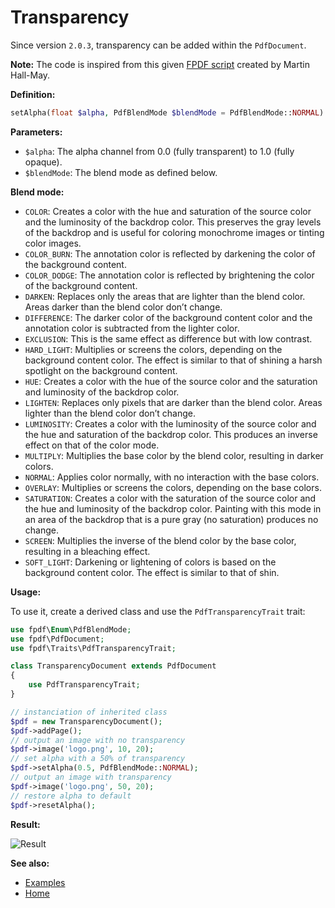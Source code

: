 # Transparency

Since version `2.0.3`, transparency can be added within the `PdfDocument`.

**Note:** The code is inspired from this given
[FPDF script](http://www.fpdf.org/en/script/script74.php) created by
Martin Hall-May.

**Definition:**

```php
setAlpha(float $alpha, PdfBlendMode $blendMode = PdfBlendMode::NORMAL)
```

**Parameters:**

- `$alpha`: The alpha channel from 0.0 (fully transparent) to 1.0
   (fully opaque).
- `$blendMode`: The blend mode as defined below.

**Blend mode:**

- `COLOR`: Creates a color with the hue and saturation of the source color
           and the luminosity of the backdrop color. This preserves the gray
           levels of the backdrop and is useful for coloring monochrome
           images or tinting color images.
- `COLOR_BURN`: The annotation color is reflected by darkening the color of the
   background content.
- `COLOR_DODGE`: The annotation color is reflected by brightening the color of
  the background content.
- `DARKEN`: Replaces only the areas that are lighter than the blend color.
  Areas darker than the blend color don’t change.
- `DIFFERENCE`: The darker color of the background content color and the
  annotation color is subtracted from the lighter color.
- `EXCLUSION`: This is the same effect as difference but with low contrast.
- `HARD_LIGHT`: Multiplies or screens the colors, depending on the background
  content color. The effect is similar to that of shining a harsh spotlight on
  the background content.
- `HUE`: Creates a color with the hue of the source color and the saturation
  and luminosity of the backdrop color.
- `LIGHTEN`: Replaces only pixels that are darker than the blend color. Areas
  lighter than the blend color don’t change.
- `LUMINOSITY`: Creates a color with the luminosity of the source color and the
  hue and saturation of the backdrop color. This produces an inverse effect on
  that of the color mode.
- `MULTIPLY`: Multiplies the base color by the blend color, resulting in darker
  colors.
- `NORMAL`: Applies color normally, with no interaction with the base colors.
- `OVERLAY`: Multiplies or screens the colors, depending on the base colors.
- `SATURATION`: Creates a color with the saturation of the source color and the
  hue and luminosity of the backdrop color. Painting with this mode in an area
  of the backdrop that is a pure gray (no saturation) produces no change.
- `SCREEN`: Multiplies the inverse of the blend color by the base color,
  resulting in a bleaching effect.
- `SOFT_LIGHT`: Darkening or lightening of colors is based on the background
  content color. The effect is similar to that of shin.

**Usage:**

To use it, create a derived class and use the `PdfTransparencyTrait` trait:

```php
use fpdf\Enum\PdfBlendMode;
use fpdf\PdfDocument;
use fpdf\Traits\PdfTransparencyTrait;

class TransparencyDocument extends PdfDocument
{
    use PdfTransparencyTrait;
}

// instanciation of inherited class
$pdf = new TransparencyDocument();
$pdf->addPage();
// output an image with no transparency
$pdf->image('logo.png', 10, 20);
// set alpha with a 50% of transparency
$pdf->setAlpha(0.5, PdfBlendMode::NORMAL);
// output an image with transparency
$pdf->image('logo.png', 50, 20);
// restore alpha to default
$pdf->resetAlpha();
```

**Result:**

![Result](images/transparency.png)

**See also:**

- [Examples](examples.md)
- [Home](../README.md)
